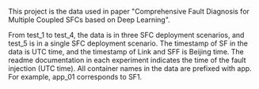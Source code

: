 This project is the data used in paper "Comprehensive Fault Diagnosis for Multiple Coupled SFCs based on Deep Learning".

From test_1 to test_4, the data is in three SFC deployment scenarios, and test_5 is in a single SFC deployment scenario. The timestamp of SF in the data is UTC time, and the timestamp of Link and SFF is Beijing time. The readme documentation in each experiment indicates the time of the fault injection (UTC time). All container names in the data are prefixed with app. For example, app_01 corresponds to SF1.

